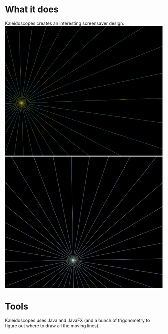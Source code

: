 # What it does
Kaleidoscopes creates an interesting screensaver design:
![Shows calculation](https://raw.githubusercontent.com/Tyler-Hilbert/Kaleidoscope/master/doc/ScreenShot1.PNG "Example1") 
![Shows calculation](https://raw.githubusercontent.com/Tyler-Hilbert/Kaleidoscope/master/doc/ScreenShot2.PNG "Example2") 

# Tools
Kaleidoscopes uses Java and JavaFX (and a bunch of trigonometry to figure out where to draw all the moving lines).
